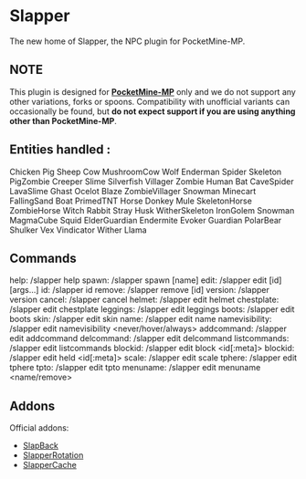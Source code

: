 # Slapper
The new home of Slapper, the NPC plugin for PocketMine-MP.

## NOTE
This plugin is designed for **[PocketMine-MP](https://github.com/pmmp/PocketMine-MP)** only and we do not support any other variations, forks or spoons.
Compatibility with unofficial variants can occasionally be found, but **do not expect support if you are using anything other than PocketMine-MP**.

## Entities handled :
Chicken
Pig
Sheep
Cow
MushroomCow
Wolf
Enderman
Spider
Skeleton
PigZombie
Creeper
Slime
Silverfish
Villager
Zombie
Human
Bat
CaveSpider
LavaSlime
Ghast
Ocelot
Blaze
ZombieVillager
Snowman
Minecart
FallingSand
Boat
PrimedTNT
Horse
Donkey
Mule
SkeletonHorse
ZombieHorse
Witch
Rabbit
Stray
Husk
WitherSkeleton
IronGolem
Snowman
MagmaCube
Squid
ElderGuardian
Endermite
Evoker
Guardian
PolarBear
Shulker
Vex
Vindicator
Wither
Llama

## Commands
help:           /slapper help
spawn:          /slapper spawn <type> [name]
edit:           /slapper edit [id] [args...]
id:             /slapper id
remove:         /slapper remove [id]
version:        /slapper version
cancel:         /slapper cancel
helmet:         /slapper edit <eid> helmet <id>
chestplate:     /slapper edit <eid> chestplate <id>
leggings:       /slapper edit <eid> leggings <id>
boots:          /slapper edit <eid> boots <id>
skin:           /slapper edit <eid> skin 
name:           /slapper edit <eid> name <name>
namevisibility: /slapper edit <eid> namevisibility <never/hover/always>
addcommand:     /slapper edit <eid> addcommand <command>
delcommand:     /slapper edit <eid> delcommand <command>
listcommands:   /slapper edit <eid> listcommands
blockid:        /slapper edit <eid> block <id[:meta]>
blockid:        /slapper edit <eid> held <id[:meta]>
scale:          /slapper edit <eid> scale <size>
tphere:         /slapper edit <eid> tphere
tpto:           /slapper edit <eid> tpto
menuname:       /slapper edit <eid> menuname <name/remove>

## Addons

Official addons:
- [SlapBack](https://github.com/jojoe77777/SlapBack)
- [SlapperRotation](https://github.com/jojoe77777/SlapperRotation)
- [SlapperCache](https://github.com/jojoe77777/SlapperCache)
